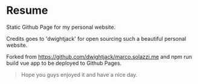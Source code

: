 # Resume
Static Github Page for my personal website.

Credits goes to 'dwightjack' for open sourcing such a beautiful personal website.

Forked from https://github.com/dwightjack/marco.solazzi.me and npm run build vue app to be deployed to Github Pages.

> Hope you guys enjoyed it and have a nice day.

